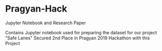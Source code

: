 # Pragyan-Hack
Jupyter Notebook and Research Paper

Contains Jupyter notebook used for preparing the dataset for our project "Safe Lanes"
Secured 2nd Place in Pragyan 2019 Hackathon with this Project
